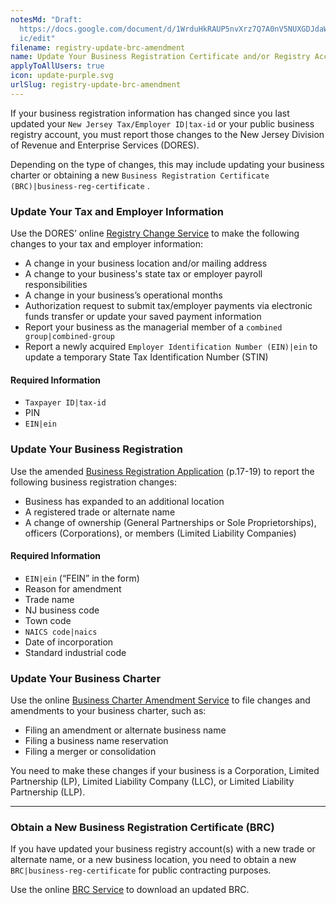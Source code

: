 ```yaml
---
notesMd: "Draft:
  https://docs.google.com/document/d/1WrduHkRAUP5nvXrz7Q7A0nV5NUXGDJdaWO423D2R7\
  ic/edit"
filename: registry-update-brc-amendment
name: Update Your Business Registration Certificate and/or Registry Account
applyToAllUsers: true
icon: update-purple.svg
urlSlug: registry-update-brc-amendment
---
```


If your business registration information has changed since you last updated your `New Jersey Tax/Employer ID|tax-id` or your public business registry account, you must report those changes to the New Jersey Division of Revenue and Enterprise Services (DORES).

Depending on the type of changes, this may include updating your business charter or obtaining a new `Business Registration Certificate (BRC)|business-reg-certificate` .

### Update Your Tax and Employer Information

Use the DORES’ online [Registry Change Service](https://www20.state.nj.us/TYTR_REGC/servlet/common/Login) to make the following changes to your tax and employer information:

- A change in your business location and/or mailing address
- A change to your business's state tax or employer payroll responsibilities
- A change in your business’s operational months
- Authorization request to submit tax/employer payments via electronic funds transfer or update your saved payment information
- Report your business as the managerial member of a `combined group|combined-group`
- Report a newly acquired `Employer Identification Number (EIN)|ein` to update a temporary State Tax Identification Number (STIN)

#### Required Information

- `Taxpayer ID|tax-id`
- PIN
- `EIN|ein`

### Update Your Business Registration

Use the amended [Business Registration Application](https://www.nj.gov/treasury/revenue/pdf/2000.pdf) (p.17-19) to report the following business registration changes:

- Business has expanded to an additional location
- A registered trade or alternate name
- A change of ownership (General Partnerships or Sole Proprietorships), officers (Corporations), or members (Limited Liability Companies)

#### Required Information

- `EIN|ein` (“FEIN” in the form)
- Reason for amendment
- Trade name
- NJ business code
- Town code
- `NAICS code|naics`
- Date of incorporation
- Standard industrial code

### Update Your Business Charter

Use the online [Business Charter Amendment Service](https://www.njportal.com/dor/businessamendments) to file changes and amendments to your business charter, such as:

- Filing an amendment or alternate business name
- Filing a business name reservation
- Filing a merger or consolidation

You need to make these changes if your business is a Corporation, Limited Partnership (LP), Limited Liability Company (LLC), or Limited Liability Partnership (LLP).

---

### Obtain a New Business Registration Certificate (BRC)

If you have updated your business registry account(s) with a new trade or alternate name, or a new business location, you need to obtain a new `BRC|business-reg-certificate` for public contracting purposes.

Use the online [BRC Service](https://www1.state.nj.us/TYTR_BRC/jsp/BRCLoginJsp.jsp) to download an updated BRC.
